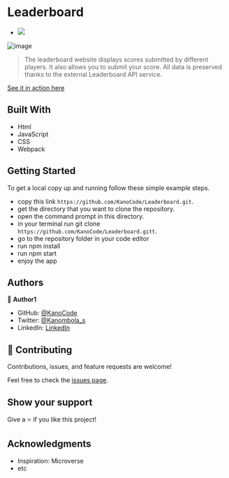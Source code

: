 # Leaderboard
- ![](https://img.shields.io/badge/Microverse-blueviolet)

![image](https://user-images.githubusercontent.com/95347844/167743743-42dc9427-3aac-4e87-bafd-d504967e56d7.png)



> The leaderboard website displays scores submitted by different players. It also allows you to submit your score. All data is preserved thanks to the external Leaderboard API service.


[See it in action here](https://kanocode.github.io/Leaderboard/)

## Built With

- Html
- JavaScript
- CSS
- Webpack

## Getting Started

To get a local copy up and running follow these simple example steps.

- copy this link `https://github.com/KanoCode/Leaderboard.git`.
- get the directory that you want to clone the repository.
- open the command prompt in this directory.
- in your terminal run git clone `https://github.com/KanoCode/Leaderboard.gitt`.
- go to the repository folder in your code editor
- run npm install
- run npm start
- enjoy the app

## Authors

👤 **Author1**

- GitHub: [@KanoCode](https://github.com/KanoCode)
- Twitter: [@Kanombola_s](https://twitter.com/Kanombola_s)
- LinkedIn: [LinkedIn](https://www.linkedin.com/in/kanombola-kanombola-a38b061a4/)

## 🤝 Contributing

Contributions, issues, and feature requests are welcome!

Feel free to check the [issues page](../../issues/).

## Show your support

Give a ⭐️ if you like this project!

## Acknowledgments

- Inspiration: Microverse
- etc
